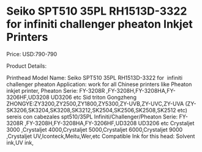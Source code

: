 # Seiko SPT510 35PL RH1513D-3322 for infiniti challenger pheaton Inkjet Printers

Price: USD:790-790

Product Details:

Printhead Model Name: Seiko SPT510 35PL RH1513D-3322 for  infiniti challenger pheaton
Application: work for all Chinese printers like Pheaton inkjet printer,
Pheaton Serie: FY-3208R ,FY-3208H,FY-3208HA,FY-3206HF,UD3208 UD3206 etc
Sid triton Gongzheng  ZHONGYE:ZY3200,ZY2500,ZY1800,ZY5300,ZY-UVB,ZY-UVC,ZY-UVA (ZY-SK3206,SK3204,SK3208,SK3212,SK2504,SK2506,SK2508,SK2512 etc) sereis con cabezales spt510/35PL
Infiniti/Challenger/Pheaton Serie: FY-3208R ,FY-3208H,FY-3208HA,FY-3206HF,UD3208 UD3206 etc
Crystaljet 3000 ,Crystaljet 4000,Crystaljet 5000,Crystaljet 6000,Crystaljet 9000 ,Crystaljet UV,Iconteck,Meitu,Wer,etc
Compatible Ink for this head: Solvent ink,UV ink,
